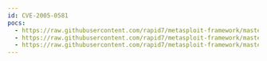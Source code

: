 ```yaml
---
id: CVE-2005-0581
pocs:
  - https://raw.githubusercontent.com/rapid7/metasploit-framework/master/modules/exploits/windows/brightstor/license_gcr.rb
  - https://raw.githubusercontent.com/rapid7/metasploit-framework/master/modules/exploits/windows/license/calicclnt_getconfig.rb
  - https://raw.githubusercontent.com/rapid7/metasploit-framework/master/modules/exploits/windows/license/calicserv_getconfig.rb
---
```

